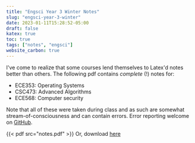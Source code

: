```yaml
---
title: "Engsci Year 3 Winter Notes"
slug: "engsci-year-3-winter"
date: 2023-01-11T15:28:52-05:00
draft: false
katex: true
toc: true
tags: ["notes", "engsci"]
website_carbon: true
---
```


I've come to realize that some courses lend themselves to Latex'd notes better than others.
The following pdf contains _complete_ (!) notes for:

- ECE353: Operating Systems
- CSC473: Advanced Algorithms
- ECE568: Computer security

Note that all of these were taken during class and as such are somewhat stream-of-consciousness and can contain errors. Error reporting welcome on [GitHub](https://github.com/ihasdapie/EngSci_Notes/).


{{< pdf src="notes.pdf" >}}
Or, download [here](notes.pdf)
